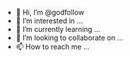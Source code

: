 - 👋 Hi, I’m @godfollow
- 👀 I’m interested in ...
- 🌱 I’m currently learning ...
- 💞️ I’m looking to collaborate on ...
- 📫 How to reach me ...

<!---
godfollow/godfollow is a ✨ special ✨ repository because its `README.md` (this file) appears on your GitHub profile.
You can click the Preview link to take a look at your changes.
--->

